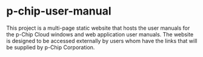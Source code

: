 # p-chip-user-manual
This project is a multi-page static website that hosts the user manuals for the p-Chip Cloud windows and web application user manuals. The website is designed to be accessed externally by users whom have the links that will be supplied by p-Chip Corporation.
